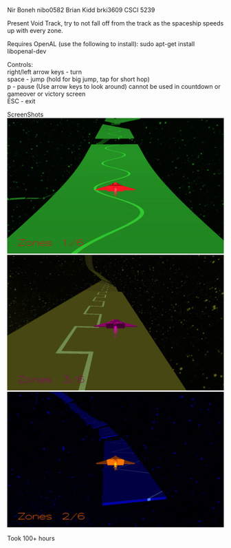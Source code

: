 Nir Boneh nibo0582 Brian Kidd brki3609 CSCI 5239

Present Void Track, try to not fall off from the track as the spaceship speeds up with every zone.

Requires OpenAL (use the following to install):
sudo apt-get install libopenal-dev

Controls: <br />
right/left arrow keys - turn <br />
space - jump (hold for big jump, tap for short hop) <br />
p - pause (Use arrow keys to look around) cannot be used in countdown or gameover or victory screen <br />
ESC - exit <br />

ScreenShots <br />
![Alt Text](/ScreenShots/ScreenShot.png)
![Alt Text](/ScreenShots/ScreenShot2.png)
![Alt Text](/ScreenShots/ScreenShot3.png)

Took 100+ hours
